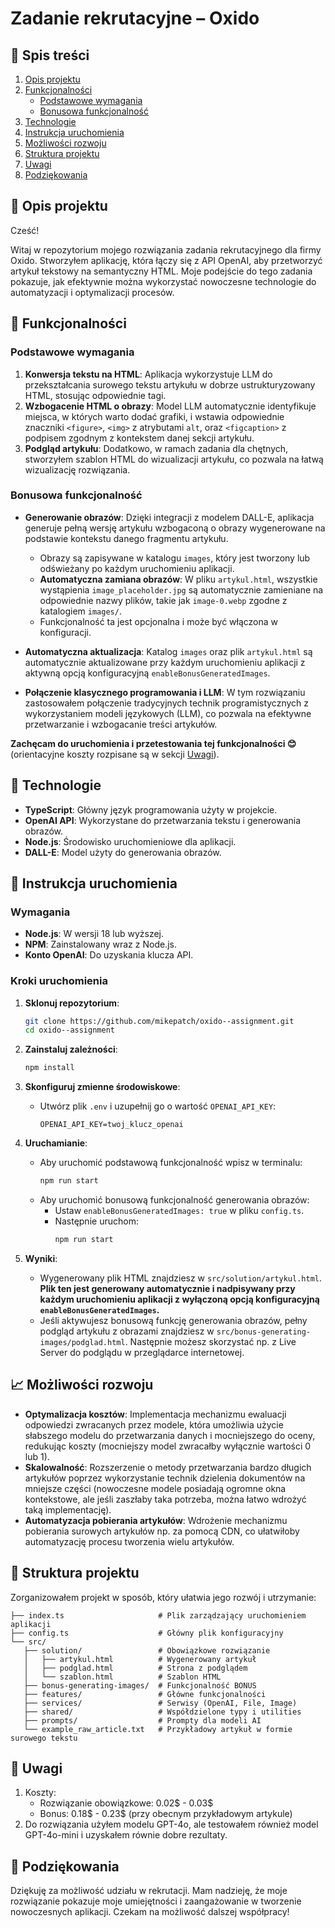 # Zadanie rekrutacyjne – Oxido

## 📑 Spis treści

1. [Opis projektu](#-opis-projektu)
2. [Funkcjonalności](#-funkcjonalności)
   - [Podstawowe wymagania](#podstawowe-wymagania)
   - [Bonusowa funkcjonalność](#bonusowa-funkcjonalność)
3. [Technologie](#-technologie)
4. [Instrukcja uruchomienia](#-instrukcja-uruchomienia)
5. [Możliwości rozwoju](#-możliwości-rozwoju)
6. [Struktura projektu](#-struktura-projektu)
7. [Uwagi](#-uwagi)
8. [Podziękowania](#-podziękowania)

## 🚀 Opis projektu

Cześć!

Witaj w repozytorium mojego rozwiązania zadania rekrutacyjnego dla firmy Oxido. Stworzyłem aplikację, która łączy się z API OpenAI, aby przetworzyć artykuł tekstowy na semantyczny HTML. Moje podejście do tego zadania pokazuje, jak efektywnie można wykorzystać nowoczesne technologie do automatyzacji i optymalizacji procesów.

## 🔧 Funkcjonalności

### Podstawowe wymagania

1. **Konwersja tekstu na HTML**: Aplikacja wykorzystuje LLM do przekształcania surowego tekstu artykułu w dobrze ustrukturyzowany HTML, stosując odpowiednie tagi.
2. **Wzbogacenie HTML o obrazy**: Model LLM automatycznie identyfikuje miejsca, w których warto dodać grafiki, i wstawia odpowiednie znaczniki `<figure>`, `<img>` z atrybutami `alt`, oraz `<figcaption>` z podpisem zgodnym z kontekstem danej sekcji artykułu.
3. **Podgląd artykułu**: Dodatkowo, w ramach zadania dla chętnych, stworzyłem szablon HTML do wizualizacji artykułu, co pozwala na łatwą wizualizację rozwiązania.

### Bonusowa funkcjonalność

- **Generowanie obrazów**: Dzięki integracji z modelem DALL-E, aplikacja generuje pełną wersję artykułu wzbogaconą o obrazy wygenerowane na podstawie kontekstu danego fragmentu artykułu.

  - Obrazy są zapisywane w katalogu `images`, który jest tworzony lub odświeżany po każdym uruchomieniu aplikacji.
  - **Automatyczna zamiana obrazów**: W pliku `artykul.html`, wszystkie wystąpienia `image_placeholder.jpg` są automatycznie zamieniane na odpowiednie nazwy plików, takie jak `image-0.webp` zgodne z katalogiem `images/`.
  - Funkcjonalność ta jest opcjonalna i może być włączona w konfiguracji.

- **Automatyczna aktualizacja**: Katalog `images` oraz plik `artykul.html` są automatycznie aktualizowane przy każdym uruchomieniu aplikacji z aktywną opcją konfiguracyjną `enableBonusGeneratedImages`.
- **Połączenie klasycznego programowania i LLM**: W tym rozwiązaniu zastosowałem połączenie tradycyjnych technik programistycznych z wykorzystaniem modeli językowych (LLM), co pozwala na efektywne przetwarzanie i wzbogacanie treści artykułów.

**Zachęcam do uruchomienia i przetestowania tej funkcjonalności 😊** (orientacyjne koszty rozpisane są w sekcji [Uwagi](#-uwagi)).

## 🤖 Technologie

- **TypeScript**: Główny język programowania użyty w projekcie.
- **OpenAI API**: Wykorzystane do przetwarzania tekstu i generowania obrazów.
- **Node.js**: Środowisko uruchomieniowe dla aplikacji.
- **DALL-E**: Model użyty do generowania obrazów.

## 📝 Instrukcja uruchomienia

### Wymagania

- **Node.js**: W wersji 18 lub wyższej.
- **NPM**: Zainstalowany wraz z Node.js.
- **Konto OpenAI**: Do uzyskania klucza API.

### Kroki uruchomienia

1. **Sklonuj repozytorium**:

   ```bash
   git clone https://github.com/mikepatch/oxido--assignment.git
   cd oxido--assignment
   ```

2. **Zainstaluj zależności**:

   ```bash
   npm install
   ```

3. **Skonfiguruj zmienne środowiskowe**:

   - Utwórz plik `.env` i uzupełnij go o wartość `OPENAI_API_KEY`:
     ```plaintext
     OPENAI_API_KEY=twoj_klucz_openai
     ```

4. **Uruchamianie**:

   - Aby uruchomić podstawową funkcjonalność wpisz w terminalu:
     ```bash
     npm run start
     ```
   - Aby uruchomić bonusową funkcjonalność generowania obrazów:
     - Ustaw `enableBonusGeneratedImages: true` w pliku `config.ts`.
     - Następnie uruchom:
       ```bash
       npm run start
       ```

5. **Wyniki**:
   - Wygenerowany plik HTML znajdziesz w `src/solution/artykul.html`. **Plik ten jest generowany automatycznie i nadpisywany przy każdym uruchomieniu aplikacji z wyłączoną opcją konfiguracyjną `enableBonusGeneratedImages`.**
   - Jeśli aktywujesz bonusową funkcję generowania obrazów, pełny podgląd artykułu z obrazami znajdziesz w `src/bonus-generating-images/podglad.html`. Następnie możesz skorzystać np. z Live Server do podglądu w przeglądarce internetowej.

## 📈 Możliwości rozwoju

- **Optymalizacja kosztów**: Implementacja mechanizmu ewaluacji odpowiedzi zwracanych przez modele, która umożliwia użycie słabszego modelu do przetwarzania danych i mocniejszego do oceny, redukując koszty (mocniejszy model zwracałby wyłącznie wartości 0 lub 1).
- **Skalowalność**: Rozszerzenie o metody przetwarzania bardzo długich artykułów poprzez wykorzystanie technik dzielenia dokumentów na mniejsze części (nowoczesne modele posiadają ogromne okna kontekstowe, ale jeśli zaszłaby taka potrzeba, można łatwo wdrożyć taką implementację).
- **Automatyzacja pobierania artykułów**: Wdrożenie mechanizmu pobierania surowych artykułów np. za pomocą CDN, co ułatwiłoby automatyzację procesu tworzenia wielu artykułów.

## 📂 Struktura projektu

Zorganizowałem projekt w sposób, który ułatwia jego rozwój i utrzymanie:

```
├── index.ts                     # Plik zarządzający uruchomieniem aplikacji
├── config.ts                    # Główny plik konfiguracyjny
└── src/
   ├── solution/                 # Obowiązkowe rozwiązanie
   │   ├── artykul.html          # Wygenerowany artykuł
   │   ├── podglad.html          # Strona z podglądem
   │   └── szablon.html          # Szablon HTML
   ├── bonus-generating-images/  # Funkcjonalność BONUS
   ├── features/                 # Główne funkcjonalności
   ├── services/                 # Serwisy (OpenAI, File, Image)
   ├── shared/                   # Współdzielone typy i utilities
   ├── prompts/                  # Prompty dla modeli AI
   └── example_raw_article.txt   # Przykładowy artykuł w formie surowego tekstu
```

## 📝 Uwagi

1. Koszty:
   - Rozwiązanie obowiązkowe: 0.02$ - 0.03$
   - Bonus: 0.18$ - 0.23$ (przy obecnym przykładowym artykule)
2. Do rozwiązania użyłem modelu GPT-4o, ale testowałem również model GPT-4o-mini i uzyskałem równie dobre rezultaty.

## 🤝 Podziękowania

Dziękuję za możliwość udziału w rekrutacji. Mam nadzieję, że moje rozwiązanie pokazuje moje umiejętności i zaangażowanie w tworzenie nowoczesnych aplikacji. Czekam na możliwość dalszej współpracy!
